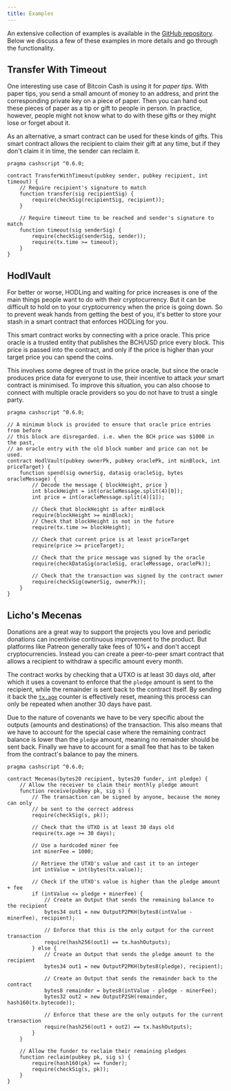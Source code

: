 ```yaml
---
title: Examples
---
```


An extensive collection of examples is available in the [GitHub repository](https://github.com/Bitcoin-com/cashscript/tree/master/examples). Below we discuss a few of these examples in more details and go through the functionality.

## Transfer With Timeout
One interesting use case of Bitcoin Cash is using it for *paper tips*. With paper tips, you send a small amount of money to an address, and print the corresponding private key on a piece of paper. Then you can hand out these pieces of paper as a tip or gift to people in person. In practice, however, people might not know what to do with these gifts or they might lose or forget about it.

As an alternative, a smart contract can be used for these kinds of gifts. This smart contract allows the recipient to claim their gift at any time, but if they don't claim it in time, the sender can reclaim it.

```solidity
pragma cashscript ^0.6.0;

contract TransferWithTimeout(pubkey sender, pubkey recipient, int timeout) {
    // Require recipient's signature to match
    function transfer(sig recipientSig) {
        require(checkSig(recipientSig, recipient));
    }

    // Require timeout time to be reached and sender's signature to match
    function timeout(sig senderSig) {
        require(checkSig(senderSig, sender));
        require(tx.time >= timeout);
    }
}
```

## HodlVault
For better or worse, HODLing and waiting for price increases is one of the main things people want to do with their cryptocurrency. But it can be difficult to hold on to your cryptocurrency when the price is going down. So to prevent weak hands from getting the best of you, it's better to store your stash in a smart contract that enforces HODLing for you.

This smart contract works by connecting with a price oracle. This price oracle is a trusted entity that publishes the BCH/USD price every block. This price is passed into the contract, and only if the price is higher than your target price you can spend the coins.

This involves some degree of trust in the price oracle, but since the oracle produces price data for everyone to use, their incentive to attack *your* smart contract is minimised. To improve this situation, you can also choose to connect with multiple oracle providers so you do not have to trust a single party.

```solidity
pragma cashscript ^0.6.0;

// A minimum block is provided to ensure that oracle price entries from before
// this block are disregarded. i.e. when the BCH price was $1000 in the past,
// an oracle entry with the old block number and price can not be used.
contract HodlVault(pubkey ownerPk, pubkey oraclePk, int minBlock, int priceTarget) {
    function spend(sig ownerSig, datasig oracleSig, bytes oracleMessage) {
        // Decode the message { blockHeight, price }
        int blockHeight = int(oracleMessage.split(4)[0]);
        int price = int(oracleMessage.split(4)[1]);

        // Check that blockHeight is after minBlock
        require(blockHeight >= minBlock);
        // Check that blockHeight is not in the future
        require(tx.time >= blockHeight);

        // Check that current price is at least priceTarget
        require(price >= priceTarget);

        // Check that the price message was signed by the oracle
        require(checkDataSig(oracleSig, oracleMessage, oraclePk));

        // Check that the transaction was signed by the contract owner
        require(checkSig(ownerSig, ownerPk));
    }
}
```

## Licho's Mecenas
Donations are a great way to support the projects you love and periodic donations can incentivise continuous improvement to the product. But platforms like Patreon generally take fees of 10%+ and don't accept cryptocurrencies. Instead you can create a peer-to-peer smart contract that allows a recipient to withdraw a specific amount every month.

The contract works by checking that a UTXO is at least 30 days old, after which it uses a covenant to enforce that the `pledge` amount is sent to the recipient, while the remainder is sent back to the contract itself. By sending it back the [`tx.age`][tx.age] counter is effectively reset, meaning this process can only be repeated when another 30 days have past.

Due to the nature of covenants we have to be very specific about the outputs (amounts and destinations) of the transaction. This also means that we have to account for the special case where the remaining contract balance is lower than the `pledge` amount, meaning no remainder should be sent back. Finally we have to account for a small fee that has to be taken from the contract's balance to pay the miners.

```solidity
pragma cashscript ^0.6.0;

contract Mecenas(bytes20 recipient, bytes20 funder, int pledge) {
    // Allow the receiver to claim their monthly pledge amount
    function receive(pubkey pk, sig s) {
        // The transaction can be signed by anyone, because the money can only
        // be sent to the correct address
        require(checkSig(s, pk));

        // Check that the UTXO is at least 30 days old
        require(tx.age >= 30 days);

        // Use a hardcoded miner fee
        int minerFee = 1000;

        // Retrieve the UTXO's value and cast it to an integer
        int intValue = int(bytes(tx.value));

        // Check if the UTXO's value is higher than the pledge amount + fee
        if (intValue <= pledge + minerFee) {
            // Create an Output that sends the remaining balance to the recipient
            bytes34 out1 = new OutputP2PKH(bytes8(intValue - minerFee), recipient);

            // Enforce that this is the only output for the current transaction
            require(hash256(out1) == tx.hashOutputs);
        } else {
            // Create an Output that sends the pledge amount to the recipient
            bytes34 out1 = new OutputP2PKH(bytes8(pledge), recipient);

            // Create an Output that sends the remainder back to the contract
            bytes8 remainder = bytes8(intValue - pledge - minerFee);
            bytes32 out2 = new OutputP2SH(remainder, hash160(tx.bytecode));

            // Enforce that these are the only outputs for the current transaction
            require(hash256(out1 + out2) == tx.hashOutputs);
        }
    }

    // Allow the funder to reclaim their remaining pledges
    function reclaim(pubkey pk, sig s) {
        require(hash160(pk) == funder);
        require(checkSig(s, pk));
    }
}
```

[tx.age]: /docs/language/globals#txage
